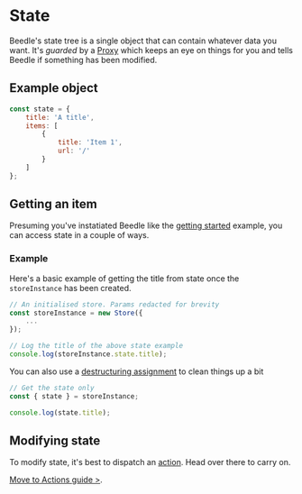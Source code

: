 # State

Beedle's state tree is a single object that can contain whatever data you want. It's _guarded_ by a [Proxy](https://developer.mozilla.org/en-US/docs/Web/JavaScript/Reference/Global_Objects/Proxy) which keeps an eye on things for you and tells Beedle if something has been modified. 



## Example object 

```javascript
const state = {
    title: 'A title',
    items: [
        {
            title: 'Item 1',
            url: '/'
        }
    ]
};
```



## Getting an item 

Presuming you've instatiated Beedle like the [getting started](/#getting-started) example, you can access state in a couple of ways.



### Example

Here's a basic example of getting the title from state once the `storeInstance` has been created.

```javascript
// An initialised store. Params redacted for brevity
const storeInstance = new Store({
    ...
});

// Log the title of the above state example
console.log(storeInstance.state.title);
```

You can also use a [destructuring assignment](https://developer.mozilla.org/en-US/docs/Web/JavaScript/Reference/Operators/Destructuring_assignment) to clean things up a bit

```javascript
// Get the state only
const { state } = storeInstance;

console.log(state.title);
```



## Modifying state

To modify state, it's best to dispatch an [action](/guide/actions.html). Head over there to carry on.

[Move to Actions guide >](/guide/actions.html).